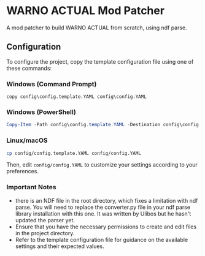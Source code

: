 # WARNO ACTUAL Mod Patcher

A mod patcher to build WARNO ACTUAL from scratch, using ndf parse.

## Configuration

To configure the project, copy the template configuration file using one of these commands:

### Windows (Command Prompt)
```batch
copy config\config.template.YAML config\config.YAML
```

### Windows (PowerShell)
```powershell
Copy-Item -Path config\config.template.YAML -Destination config\config.YAML
```

### Linux/macOS
```bash
cp config/config.template.YAML config/config.YAML
```

Then, edit `config/config.YAML` to customize your settings according to your preferences.

### Important Notes
- there is an NDF file in the root directory, which fixes a limitation with ndf parse. You will need to
replace the converter.py file in your ndf parse library installation with this one. It was written by
Ulibos but he hasn't updated the parser yet.
- Ensure that you have the necessary permissions to create and edit files in the project directory.
- Refer to the template configuration file for guidance on the available settings and their expected values.

